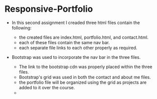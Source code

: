 # Responsive-Portfolio

* In this second assignment I creaded three html files contain the following:
    * the created files are index.html, portfolio.html, and contact.html.
    * each of these files contain the same nav bar.
    * each separate file links to each other properly as required.

* Bootstrap was used to incorporate the nav bar in the three files.
    * The link to the bootstrap cdn was properly placed within the three files.
    * Bootstrap's grid was used in both the contact and about me files.
    * the portfolio file will be organized using the grid as projects are added to it over the course.
    * 
